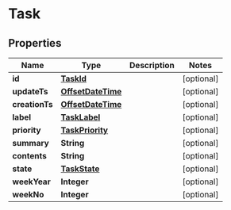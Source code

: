 

# Task

## Properties

Name | Type | Description | Notes
------------ | ------------- | ------------- | -------------
**id** | [**TaskId**](TaskId.md) |  |  [optional]
**updateTs** | [**OffsetDateTime**](OffsetDateTime.md) |  |  [optional]
**creationTs** | [**OffsetDateTime**](OffsetDateTime.md) |  |  [optional]
**label** | [**TaskLabel**](TaskLabel.md) |  |  [optional]
**priority** | [**TaskPriority**](TaskPriority.md) |  |  [optional]
**summary** | **String** |  |  [optional]
**contents** | **String** |  |  [optional]
**state** | [**TaskState**](TaskState.md) |  |  [optional]
**weekYear** | **Integer** |  |  [optional]
**weekNo** | **Integer** |  |  [optional]



